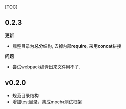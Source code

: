 [TOC]


## 0.2.3
**更新**
- 规整目录为**总分**结构, 去掉内部**require**, 采用**concat**拼接

**问题**
- 尝试webpack编译出来文件用不了.


## v0.2.0
- 规范目录结构
- 增加test目录，集成mocha测试框架
